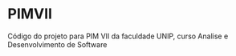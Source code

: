# PIMVII
Código do projeto para PIM VII da faculdade UNIP, curso Analise e Desenvolvimento de Software
